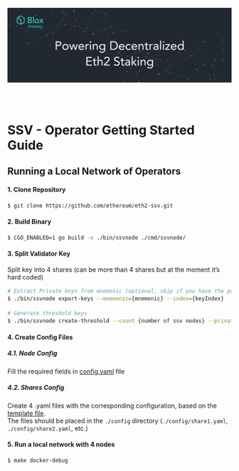 [<img src="./resources/bloxstaking_header_image.png" >](https://www.bloxstaking.com/)

<br>
<br>

# SSV - Operator Getting Started Guide

## Running a Local Network of Operators

#### 1. Clone Repository
```bash
$ git clone https://github.com/ethereum/eth2-ssv.git
```
#### 2. Build Binary
```bash
$ CGO_ENABLED=1 go build -o ./bin/ssvnode ./cmd/ssvnode/
```
#### 3. Split Validator Key 
Split key into 4 shares (can be more than 4 shares but at the moment it’s hard coded)
```bash
# Extract Private keys from mnemonic (optional, skip if you have the public/private keys ) 
$ ./bin/ssvnode export-keys --mnemonic={mnemonic} --index={keyIndex}

# Generate threshold keys
$ ./bin/ssvnode create-threshold --count {number of ssv nodes} --private-key {privateKey}
```
#### 4. Create Config Files

  ##### 4.1. Node Config

  Fill the required fields in [config.yaml](./config/config.yaml) file

  ##### 4.2. Shares Config

  Create 4 .yaml files with the corresponding configuration, based on the [template file](./config/example_share.yaml). \
  The files should be placed in the `./config` directory (`./config/share1.yaml`, `./config/share2.yaml`, etc.)

#### 5. Run a local network with 4 nodes
```bash
$ make docker-debug 
```
